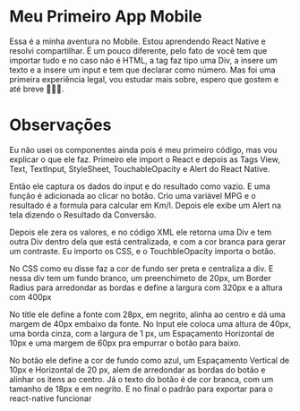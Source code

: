 # Meu Primeiro App Mobile

Essa é a minha aventura no Mobile. Estou aprendendo React Native e resolvi compartilhar. É um pouco diferente, pelo fato de você tem que importar tudo e no caso não é HTML, a tag <View> faz tipo uma Div, a <Text> insere um texto e a <TextInput> insere um input e tem que declarar como número. Mas foi uma primeira experiência legal, vou estudar mais sobre, espero que gostem e até breve 👋👋👋.

# Observações

Eu não usei os componentes ainda pois é meu primeiro código, mas vou explicar o que ele faz. Primeiro ele import o React e depois as Tags View, Text, TextInput, StyleSheet, TouchableOpacity e Alert do React Native.

Então ele captura os dados do input e do resultado como vazio. E uma função é adicionada ao clicar no botão. Crio uma variável MPG e o resultado é a formula para calcular em Km/l. Depois ele exibe um Alert na tela dizendo o Resultado da Conversão.

Depois ele zera os valores, e no código XML ele retorna uma Div e tem outra Div dentro dela que está centralizada, e com a cor branca para gerar um contraste. Eu importo os CSS, e o TouchbleOpacity importa o botão.

No CSS como eu disse faz a cor de fundo ser preta e centraliza a div. E nessa div tem um fundo branco, um preenchimeto de 20px, um Border Radius para arredondar as bordas e define a largura com 320px e a altura com 400px

No title ele define a fonte com 28px, em negrito, alinha ao centro e dá uma margem de 40px embaixo da fonte. No Input ele coloca uma altura de 40px, uma borda cinza, com a largura de 1 px, um Espaçamento Horizontal de 10px e uma margem de 60px pra empurrar o botão para baixo.

No botão ele define a cor de fundo como azul, um Espaçamento Vertical de 10px e Horizontal de 20 px, alem de arredondar as bordas do botão e alinhar os itens ao centro. Já o texto do botão é de cor branca, com um tamanho de 18px e em negrito. E no final o padrão para exportar para o react-native funcionar
